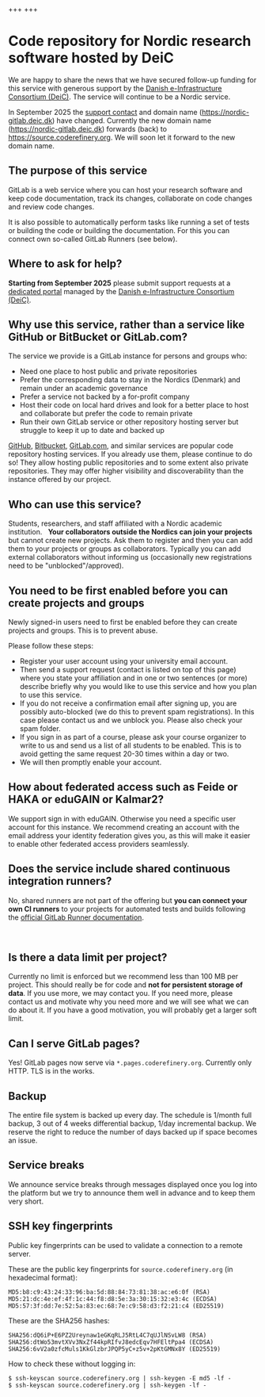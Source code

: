 +++
+++

<div class="uk-background-primary uk-light uk-padding uk-panel">

# Code repository for Nordic research software hosted by DeiC

We are happy to share the news that we have secured follow-up funding for this
service with generous support by the
[Danish e-Infrastructure Consortium (DeiC)](https://www.deic.dk/).
The service will continue to be a Nordic service.

In September 2025 the [support contact](https://deic-backoffice.atlassian.net/servicedesk/customer/portal/5)
and domain name (https://nordic-gitlab.deic.dk) have changed. Currently the new domain name (https://nordic-gitlab.deic.dk)
forwards (back) to <https://source.coderefinery.org>. We will soon let it forward to the new domain name.

</div>


## The purpose of this service

GitLab is a web service where you can host your research software and keep
code documentation, track its changes, collaborate on code changes and review
code changes.

It is also possible to automatically perform tasks like running a set of tests or building the code or building the documentation. For this you can connect
own so-called GitLab Runners (see below).


## Where to ask for help?

**Starting from September 2025** please submit support requests
at a [dedicated portal](https://deic-backoffice.atlassian.net/servicedesk/customer/portal/5)
managed by the
[Danish e-Infrastructure Consortium (DeiC)](https://www.deic.dk/).


## Why use this service, rather than a service like GitHub or BitBucket or GitLab.com?

The service we provide is a GitLab instance for persons and groups who:

- Need one place to host public and private repositories
- Prefer the corresponding data to stay in the Nordics (Denmark) and remain
  under an academic governance
- Prefer a service not backed by a for-profit company
- Host their code on local hard drives and look for a better place to host and
  collaborate but prefer the code to remain private
- Run their own GitLab service or other repository hosting server but struggle
  to keep it up to date and backed up

[GitHub](https://github.com), [Bitbucket](https://bitbucket.org),
[GitLab.com](https://gitlab.com), and similar services are popular code
repository hosting services.  If you already use them, please continue to do
so! They allow hosting public repositories and to some extent also private
repositories.  They may offer higher visibility and discoverability than the
instance offered by our project.


## Who can use this service?

Students, researchers, and staff affiliated with a Nordic academic institution.
 
**Your collaborators outside the Nordics can join your projects** but cannot
create new projects.  Ask them to register and then you can add them to your
projects or groups as collaborators.  Typically you can add external
collaborators without informing us (occasionally new registrations need to be
"unblocked"/approved).


## You need to be first enabled before you can create projects and groups

Newly signed-in users need to first be enabled before they can create projects and groups.
This is to prevent abuse.

Please follow these steps:

- Register your user account using your university email account.
- Then send a support request (contact is listed on top of this page)
  where you state your affiliation and in one or two
  sentences (or more) describe briefly why you would like to use this service
  and how you plan to use this service.
- If you do not receive a confirmation email after signing up, you are possibly
  auto-blocked (we do this to prevent spam registrations). In this case please contact us
  and we unblock you.  Please also check your spam folder.
- If you sign in as part of a course, please ask your course organizer to write to us and send us a list of all students
  to be enabled. This is to avoid getting the same request 20-30 times within a day or two.
- We will then promptly enable your account.


## How about federated access such as Feide or HAKA or eduGAIN or Kalmar2?

We support sign in with eduGAIN.  Otherwise you need a specific user account
for this instance. We recommend creating an account with the email address your
identity federation gives you, as this will make it easier to enable other
federated access providers seamlessly.


## Does the service include shared continuous integration runners?

No, shared runners are not part of the offering but **you can connect
your own CI runners** to your projects for automated tests and builds
following the [official GitLab Runner documentation](https://docs.gitlab.com/runner/).

 
## Is there a data limit per project?

Currently no limit is enforced but we recommend less than 100 MB per project.
This should really be for code and **not for persistent storage of data**. If you
use more, we may contact you. If you need more, please contact us and motivate
why you need more and we will see what we can do about it. If you have a good
motivation, you will probably get a larger soft limit.


## Can I serve GitLab pages?

Yes! GitLab pages now serve via `*.pages.coderefinery.org`.
Currently only HTTP. TLS is in the works.


## Backup

The entire file system is backed up every day.  The schedule is 1/month full
backup, 3 out of 4 weeks differential backup, 1/day incremental backup.  We
reserve the right to reduce the number of days backed up if space becomes an
issue.


## Service breaks

We announce service breaks through messages displayed once you log into the
platform but we try to announce them well in advance and to keep them very
short.


## SSH key fingerprints

Public key fingerprints can be used to validate a connection to a remote server.

These are the public key fingerprints for `source.coderefinery.org` (in hexadecimal format):
```
MD5:b8:c9:43:24:33:96:ba:5d:88:84:73:81:38:ac:e6:0f (RSA)
MD5:21:dc:4e:ef:4f:1c:44:f8:d8:5e:3a:30:15:32:e3:4c (ECDSA)
MD5:57:3f:dd:7e:52:5a:83:ec:68:7e:c9:58:d3:f2:21:c4 (ED25519)
```

These are the SHA256 hashes:
```
SHA256:dQ6iP+E6PZ2Ureynaw1eGKqRLJ5RtL4C7qUJlNSvLW8 (RSA)
SHA256:dtWo53mvtXVv3NxZf44kpRIfvJ8edcEqv7HFEltPpa4 (ECDSA)
SHA256:6vV2a0zfcMuls1KkGlzbrJPQP5yC+z5v+2pKtGMNx8Y (ED25519)
```

How to check these without logging in:
```console
$ ssh-keyscan source.coderefinery.org | ssh-keygen -E md5 -lf -
$ ssh-keyscan source.coderefinery.org | ssh-keygen -lf -
```
